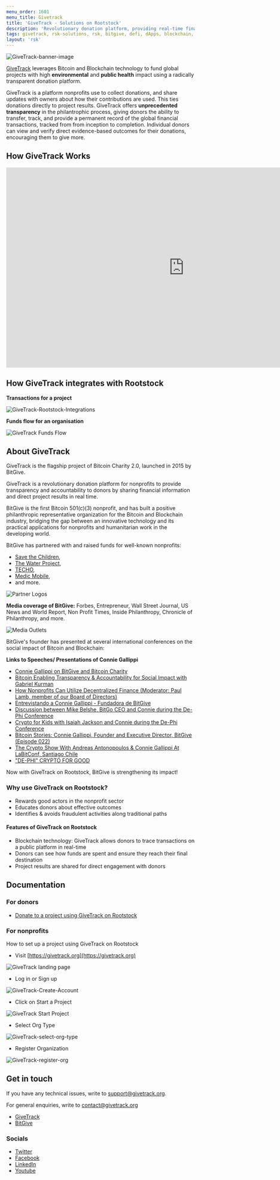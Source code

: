 ```yaml
---
menu_order: 1601
menu_title: Givetrack
title: 'GiveTrack - Solutions on Rootstock'
description: 'Revolutionary donation platform, providing real-time financial transparency and global impact powered by Blockchain technology.'
tags: givetrack, rsk-solutions, rsk, bitgive, defi, dApps, blockchain, donations, rootstock
layout: 'rsk'
---
```


![GiveTrack-banner-image](/assets/img/solutions/givetrack/givetrack-bitgive.png)

[GiveTrack](https://www.givetrack.org/) leverages Bitcoin and Blockchain technology to fund global projects with high **environmental** and **public health** impact using a radically transparent donation platform.

GiveTrack is a platform nonprofits use to collect donations, and share updates with owners about how their contributions are used. This ties donations directly to project results. GiveTrack offers **unprecedented transparency** in the philantrophic process, giving donors the ability to transfer, track, and provide a permanent record of the global financial transactions, tracked from from inception to completion. Individual donors can view and verify direct evidence-based outcomes for their donations, encouraging them to give more.
 
## How GiveTrack Works

<div class="video-container">
  <iframe width="949" height="534" src="https://www.youtube.com/embed/wzoBQxAslRY" frameborder="0" allow="accelerometer; autoplay; encrypted-media; gyroscope; picture-in-picture" allowfullscreen></iframe>
</div>

## How GiveTrack integrates with Rootstock

**Transactions for a project**

![GiveTrack-Rootstock-Integrations](/assets/img/solutions/givetrack/givetrack-integration.png)

**Funds flow for an organisation**

![GiveTrack Funds Flow](/assets/img/solutions/givetrack/givetrack-funds-flow.png)

## About GiveTrack

GiveTrack is the flagship project of Bitcoin Charity 2.0, launched in 2015 by BitGive.

GiveTrack is a revolutionary donation platform for nonprofits to provide transparency and accountability to donors by sharing financial information and direct project results in real time.

BitGive is the first Bitcoin 501\(c\)\(3\) nonprofit, and has built a positive philanthropic representative organization for the Bitcoin and Blockchain industry, bridging the gap between an innovative technology and its practical applications for nonprofits and humanitarian work in the developing world.

BitGive has partnered with and raised funds for  well-known nonprofits:
- [Save the Children](https://www.savethechildren.net/), 
- [The Water Project](https://thewaterproject.org/), 
- [TECHO](https://www.techo.org/), 
- [Medic Mobile](https://medic.org/), 
- and more.

![Partner Logos](/assets/img/solutions/givetrack/givetrack-rsk-partner-logos.jpg)

**Media coverage of BitGive:**
Forbes, Entrepreneur, Wall Street Journal, US News and World Report, Non Profit Times, Inside Philanthropy, Chronicle of Philanthropy, and more.

![Media Outlets](/assets/img/solutions/givetrack/banner_media.jpg)

BitGive's founder has presented at several international conferences on the social impact of Bitcoin and Blockchain:

**Links to Speeches/ Presentations of Connie Gallippi**

- [Connie Gallippi on BitGive and Bitcoin Charity](https://youtu.be/wdryPVwUll4)
- [Bitcoin Enabling Transparency & Accountability for Social Impact with Gabriel Kurman](https://youtu.be/1iqQVBhaxLM)
- [How Nonprofits Can Utilize Decentralized Finance (Moderator: Paul Lamb, member of our Board of Directors)](https://www.youtube.com/watch?v=WqO3oJeGkfE)
- [Entrevistando a Connie Gallippi - Fundadora de BitGive](https://youtu.be/ga0yfiD5dwU)
- [Discussion between Mike Belshe, BitGo CEO and Connie during the De-Phi Conference](https://www.youtube.com/watch?v=AaKCc1kdAKY)
- [Crypto for Kids with Isaiah Jackson and Connie during the De-Phi Conference](https://www.youtube.com/watch?v=5Ej7CH8SE08)
- [Bitcoin Stories: Connie Gallippi, Founder and Executive Director, BitGive (Episode 022)](https://youtu.be/x-uLvk_6MVY)
- [The Crypto Show With Andreas Antonopoulos & Connie Gallippi At LaBitConf, Santiago Chile](https://letstalkbitcoin.com/blog/post/the-crypto-show-with-andreas-antonopoulos-connie-gallippi-at-labitconf-santiago-chile)
- ["DE-PHI" CRYPTO FOR GOOD](https://www.bitgivefoundation.org/conference2020/)

Now with GiveTrack on Rootstock, BitGive is strengthening its impact!

### Why use GiveTrack on Rootstock?

- Rewards good actors in the nonprofit sector
- Educates donors about effective outcomes
- Identifies & avoids fraudulent activities along traditional paths

#### Features of GiveTrack on Rootstock

- Blockchain technology: GiveTrack allows donors to trace transactions on a public platform in real-time
- Donors can see how funds are spent and ensure they reach their final destination
- Project results are shared for direct engagement with donors

## Documentation

### For donors

- [Donate to a project using GiveTrack on Rootstock](https://www.givetrack.org/howtodonate)

### For nonprofits

How to set up a project using GiveTrack on Rootstock

- Visit [https://givetrack.org](https://givetrack.org)

![GiveTrack landing page](/assets/img/solutions/givetrack/givetrack-landing.jpg)

- Log in or Sign up

![GiveTrack-Create-Account](/assets/img/solutions/givetrack/givetrack-landing2.png)

- Click on Start a Project

![GiveTrack Start Project](/assets/img/solutions/givetrack/givetrack-landing3.jpg)

- Select Org Type

![GiveTrack-select-org-type](/assets/img/solutions/givetrack/givetrack-landing4.png)

- Register Organization

![GiveTrack-register-org](/assets/img/solutions/givetrack/givetrack-landing5.png)

## Get in touch

If you have any technical issues, write to [support@givetrack.org](mailto:support@givetrack.org).

For general enquiries, write to [contact@givetrack.org](mailto:contact@givetrack.org)

- [GiveTrack](https://www.givetrack.org/)
- [BitGive](https://www.bitgivefoundation.org/)

### Socials

- [Twitter](https://twitter.com/BitGiveOrg)
- [Facebook](https://www.facebook.com/BitGive/) 
- [LinkedIn](https://www.linkedin.com/company/4848452/)
- [Youtube](https://www.youtube.com/c/BitGiveFoundation/videos)